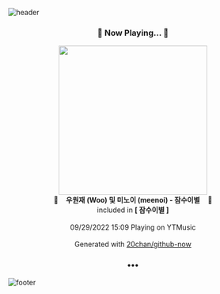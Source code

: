 ![header](https://capsule-render.vercel.app/api?type=wave&height=170&section=header&text=Hi.%20I'm%20SHIFT&fontColor=090707&fontAlignX=45&fontAlignY=65&fontSize=100)

<h3 align="center">🎵 Now Playing... 🎵</h3>
<p align="center">
  <a href="https://music.youtube.com/watch?v=8GWUcYtkjps">
    <img width="300" src="https://lh3.googleusercontent.com/f07dG-zbGlan2G9V8Vt7Bctqiaxs33zQI62hhQHVLhKI3FKeCBXFnEiVpMIuEqh6odx8oFTbBrnPUWw">
  </a>
  <br>
  🎵&nbsp&nbsp&nbsp <b>우원재 (Woo) 및 미노이 (meenoi) - 잠수이별</b> &nbsp&nbsp&nbsp🎵
  <br>
  included in <b>[ 잠수이별 ]</b>
  
  <br />
  <br />
  09/29/2022 15:09 Playing on YTMusic
  <br />
  <br />
  Generated with <a href="https://github.com/20chan/github-now">20chan/github-now</a>
</p>

<h3 align="center">•••</h3>

![footer](https://capsule-render.vercel.app/api?type=wave&height=150&section=footer)
